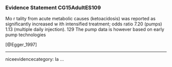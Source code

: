 ### Evidence Statement CG15AdultES109
Mo r tality from acute metabolic causes (ketoacidosis) was reported as significantly increased w ith intensified treatment; odds ratio 7.20 (pumps) 1.13 (multiple daily injection). 129 The pump data is however based on early pump technologies

[@Egger_1997]

---
niceevidencecategory: Ia
...


